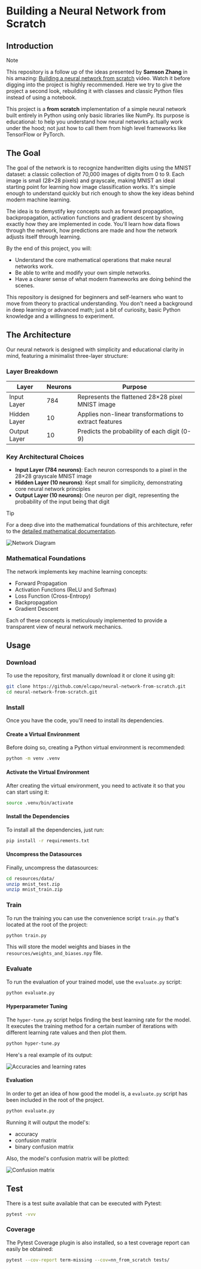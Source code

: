 # Building a Neural Network from Scratch

## Introduction

> [!NOTE]
> This repository is a follow up of the ideas presented by **Samson Zhang** in his amazing: [Building a neural network from scratch](https://www.youtube.com/watch?v=w8yWXqWQYmU) video. Watch it before digging into the project is highly recommended. Here we try to give the project a second look, rebuilding it with classes and classic Python files instead of using a notebook.

This project is a **from scratch** implementation of a simple neural network built entirely in Python using only basic libraries like NumPy. Its purpose is educational: to help you understand how neural networks actually work under the hood; not just how to call them from high level frameworks like TensorFlow or PyTorch.

## The Goal

The goal of the network is to recognize handwritten digits using the MNIST dataset: a classic collection of 70,000 images of digits from 0 to 9. Each image is small (28×28 pixels) and grayscale, making MNIST an ideal starting point for learning how image classification works. It's simple enough to understand quickly but rich enough to show the key ideas behind modern machine learning.

The idea is to demystify key concepts such as forward propagation, backpropagation, activation functions and gradient descent by showing exactly how they are implemented in code. You'll learn how data flows through the network, how predictions are made and how the network adjusts itself through learning.

By the end of this project, you will:

* Understand the core mathematical operations that make neural networks work.
* Be able to write and modify your own simple networks.
* Have a clearer sense of what modern frameworks are doing behind the scenes.

This repository is designed for beginners and self-learners who want to move from theory to practical understanding. You don't need a background in deep learning or advanced math; just a bit of curiosity, basic Python knowledge and a willingness to experiment.

## The Architecture

Our neural network is designed with simplicity and educational clarity in mind, featuring a minimalist three-layer structure:

### Layer Breakdown

| Layer | Neurons | Purpose |
|-------|---------|---------|
| Input Layer | 784 | Represents the flattened 28×28 pixel MNIST image |
| Hidden Layer | 10 | Applies non-linear transformations to extract features |
| Output Layer | 10 | Predicts the probability of each digit (0-9) |

### Key Architectural Choices

- **Input Layer (784 neurons)**: Each neuron corresponds to a pixel in the 28×28 grayscale MNIST image
- **Hidden Layer (10 neurons)**: Kept small for simplicity, demonstrating core neural network principles
- **Output Layer (10 neurons)**: One neuron per digit, representing the probability of the input being that digit

> [!TIP]
> For a deep dive into the mathematical foundations of this architecture, refer to the [detailed mathematical documentation](docs/the-math.md).

![Network Diagram](./resources/images/network-diagram.svg)

### Mathematical Foundations

The network implements key machine learning concepts:

- Forward Propagation
- Activation Functions (ReLU and Softmax)
- Loss Function (Cross-Entropy)
- Backpropagation
- Gradient Descent

Each of these concepts is meticulously implemented to provide a transparent view of neural network mechanics.

## Usage

### Download

To use the repository, first manually download it or clone it using git:

```bash
git clone https://github.com/elcapo/neural-network-from-scratch.git
cd neural-network-from-scratch.git
```

### Install

Once you have the code, you'll need to install its dependencies.

#### Create a Virtual Environment

Before doing so, creating a Python virtual environment is recommended:

```bash
python -m venv .venv
```

#### Activate the Virtual Environment

After creating the virtual environment, you need to activate it so that you can start using it:

```bash
source .venv/bin/activate
```

#### Install the Dependencies

To install all the dependencies, just run:

```bash
pip install -r requirements.txt
```

#### Uncompress the Datasources

Finally, uncompress the datasources:

```bash
cd resources/data/
unzip mnist_test.zip
unzip mnist_train.zip
```

### Train

To run the training you can use the convenience script `train.py` that's located at the root of the project:

```bash
python train.py
```

This will store the model weights and biases in the `resources/weights_and_biases.npy` file.

### Evaluate

To run the evaluation of your trained model, use the `evaluate.py` script:

```bash
python evaluate.py
```

#### Hyperparameter Tuning

The `hyper-tune.py` script helps finding the best learning rate for the model. It executes the training method for a certain number of iterations with different learning rate values and then plot them.

```bash
python hyper-tune.py
```

Here's a real example of its output:

![Accuracies and learning rates](resources/images/accuracy-vs-learning-rate.png)

#### Evaluation

In order to get an idea of how good the model is, a `evaluate.py` script has been included in the root of the project.

```bash
python evaluate.py
```

Running it will output the model's:

* accuracy
* confusion matrix
* binary confusion matrix

Also, the model's confusion matrix will be plotted:

![Confusion matrix](resources/images/confusion-matrix.png)

## Test

There is a test suite available that can be executed with Pytest:

```bash
pytest -vvv
```

### Coverage

The Pytest Coverage plugin is also installed, so a test coverage report can easily be obtained:

```bash
pytest --cov-report term-missing --cov=nn_from_scratch tests/
```

